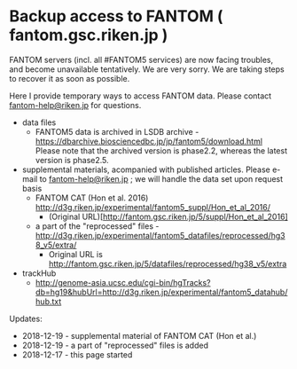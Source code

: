 # Backup access to FANTOM ( fantom.gsc.riken.jp )

FANTOM servers (incl. all #FANTOM5 services) are now facing troubles, and become unavailable tentatively. We are very sorry. We are taking steps to recover it as soon as possible.

Here I provide temporary ways to access FANTOM data. Please contact fantom-help@riken.jp for questions.

* data files
  - FANTOM5 data is archived in LSDB archive - https://dbarchive.biosciencedbc.jp/jp/fantom5/download.html Please note that the archived version is phase2.2, whereas the latest version is phase2.5. 
* supplemental materials, acompanied with published articles. Please e-mail to fantom-help@riken.jp ; we will handle the data set upon request basis
  - FANTOM CAT (Hon et al. 2016) http://d3g.riken.jp/experimental/fantom5_suppl/Hon_et_al_2016/
    - (Original URL)[http://fantom.gsc.riken.jp/5/suppl/Hon_et_al_2016]
  - a part of the "reprocessed" files - http://d3g.riken.jp/experimental/fantom5_datafiles/reprocessed/hg38_v5/extra/
    - Original URL is  http://fantom.gsc.riken.jp/5/datafiles/reprocessed/hg38_v5/extra
* trackHub
  - http://genome-asia.ucsc.edu/cgi-bin/hgTracks?db=hg19&hubUrl=http://d3g.riken.jp/experimental/fantom5_datahub/hub.txt


Updates:
* 2018-12-19 - supplemental material of FANTOM CAT (Hon et al.) 
* 2018-12-19 - a part of "reprocessed" files is added
* 2018-12-17 - this page started
